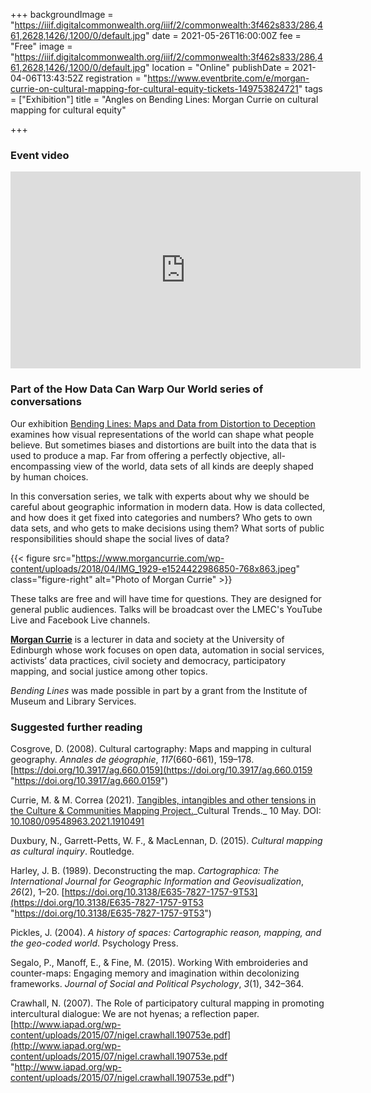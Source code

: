 +++
backgroundImage = "https://iiif.digitalcommonwealth.org/iiif/2/commonwealth:3f462s833/286,461,2628,1426/,1200/0/default.jpg"
date = 2021-05-26T16:00:00Z
fee = "Free"
image = "https://iiif.digitalcommonwealth.org/iiif/2/commonwealth:3f462s833/286,461,2628,1426/,1200/0/default.jpg"
location = "Online"
publishDate = 2021-04-06T13:43:52Z
registration = "https://www.eventbrite.com/e/morgan-currie-on-cultural-mapping-for-cultural-equity-tickets-149753824721"
tags = ["Exhibition"]
title = "Angles on Bending Lines: Morgan Currie on cultural mapping for cultural equity"

+++
### Event video

<iframe width="560" height="315" src="https://www.youtube.com/embed/krby8EzEFQM" title="YouTube video player" frameborder="0" allow="accelerometer; autoplay; clipboard-write; encrypted-media; gyroscope; picture-in-picture" allowfullscreen></iframe>

### Part of the How Data Can Warp Our World series of conversations

Our exhibition [Bending Lines: Maps and Data from Distortion to Deception](https://www.leventhalmap.org/digital-exhibitions/bending-lines/) examines how visual representations of the world can shape what people believe. But sometimes biases and distortions are built into the data that is used to produce a map. Far from offering a perfectly objective, all-encompassing view of the world, data sets of all kinds are deeply shaped by human choices.

In this conversation series, we talk with experts about why we should be careful about geographic information in modern data. How is data collected, and how does it get fixed into categories and numbers? Who gets to own data sets, and who gets to make decisions using them? What sorts of public responsibilities should shape the social lives of data?

{{< figure src="https://www.morgancurrie.com/wp-content/uploads/2018/04/IMG_1929-e1524422986850-768x863.jpeg" class="figure-right" alt="Photo of Morgan Currie" >}}

These talks are free and will have time for questions. They are designed for general public audiences. Talks will be broadcast over the LMEC's YouTube Live and Facebook Live channels.

[**Morgan Currie**](https://www.morgancurrie.com) is a lecturer in data and society at the University of Edinburgh whose work focuses on open data, automation in social services, activists’ data practices, civil society and democracy, participatory mapping, and social justice among other topics.

_Bending Lines_ was made possible in part by a grant from the Institute of Museum and Library Services.

### Suggested further reading

Cosgrove, D. (2008). Cultural cartography: Maps and mapping in cultural geography. _Annales de géographie_, _117_(660-661), 159–178. [https://doi.org/10.3917/ag.660.0159](https://doi.org/10.3917/ag.660.0159 "https://doi.org/10.3917/ag.660.0159")

Currie, M. & M. Correa (2021). [Tangibles, intangibles and other tensions in the Culture & Communities Mapping Project.](https://www.tandfonline.com/doi/full/10.1080/09548963.2021.1910491 "https://www.tandfonline.com/doi/full/10.1080/09548963.2021.1910491")_Cultural Trends._ 10 May. DOI: [10.1080/09548963.2021.1910491](https://doi.org/10.1080/09548963.2021.1910491 "https://doi.org/10.1080/09548963.2021.1910491")

Duxbury, N., Garrett-Petts, W. F., & MacLennan, D. (2015). _Cultural mapping as cultural inquiry_. Routledge.

Harley, J. B. (1989). Deconstructing the map. _Cartographica: The International Journal for Geographic Information and Geovisualization_, _26_(2), 1–20. [https://doi.org/10.3138/E635-7827-1757-9T53](https://doi.org/10.3138/E635-7827-1757-9T53 "https://doi.org/10.3138/E635-7827-1757-9T53")

Pickles, J. (2004). _A history of spaces: Cartographic reason, mapping, and the geo-coded world_. Psychology Press.

Segalo, P., Manoff, E., & Fine, M. (2015). Working With embroideries and counter-maps: Engaging memory and imagination within decolonizing frameworks. _Journal of Social and Political Psychology_, _3_(1), 342–364.

Crawhall, N. (2007). The Role of participatory cultural mapping in promoting intercultural dialogue: We are not hyenas; a reflection paper. [http://www.iapad.org/wp-content/uploads/2015/07/nigel.crawhall.190753e.pdf](http://www.iapad.org/wp-content/uploads/2015/07/nigel.crawhall.190753e.pdf "http://www.iapad.org/wp-content/uploads/2015/07/nigel.crawhall.190753e.pdf")
